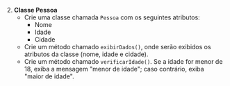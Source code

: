 2. **Classe Pessoa**
   - Crie uma classe chamada `Pessoa` com os seguintes atributos:
     - Nome
     - Idade
     - Cidade
   - Crie um método chamado `exibirDados()`, onde serão exibidos os atributos da classe (nome, idade e cidade).
   - Crie um método chamado `verificarIdade()`. Se a idade for menor de 18, exiba a mensagem "menor de idade"; caso contrário, exiba "maior de idade".